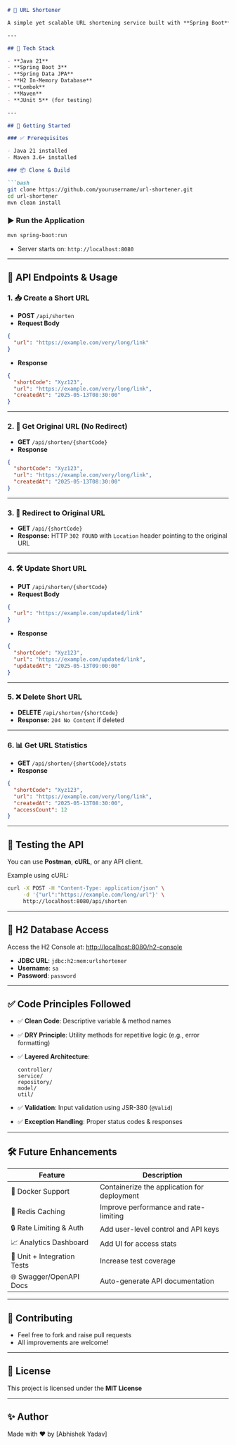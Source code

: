 ````markdown
# 🔗 URL Shortener

A simple yet scalable URL shortening service built with **Spring Boot**, inspired by [roadmap.sh URL Shortener Project](https://roadmap.sh/projects/url-shortening-service).

---

## 🧰 Tech Stack

- **Java 21**
- **Spring Boot 3**
- **Spring Data JPA**
- **H2 In-Memory Database**
- **Lombok**
- **Maven**
- **JUnit 5** (for testing)

---

## 🚀 Getting Started

### ✅ Prerequisites

- Java 21 installed
- Maven 3.6+ installed

### 📦 Clone & Build

```bash
git clone https://github.com/yourusername/url-shortener.git
cd url-shortener
mvn clean install
````

### ▶️ Run the Application

```bash
mvn spring-boot:run
```

* Server starts on: `http://localhost:8080`

---

## 🔌 API Endpoints & Usage

### 1. 📥 Create a Short URL

* **POST** `/api/shorten`
* **Request Body**

```json
{
  "url": "https://example.com/very/long/link"
}
```

* **Response**

```json
{
  "shortCode": "Xyz123",
  "url": "https://example.com/very/long/link",
  "createdAt": "2025-05-13T08:30:00"
}
```

---

### 2. 🔎 Get Original URL (No Redirect)

* **GET** `/api/shorten/{shortCode}`
* **Response**

```json
{
  "shortCode": "Xyz123",
  "url": "https://example.com/very/long/link",
  "createdAt": "2025-05-13T08:30:00"
}
```

---

### 3. 🔁 Redirect to Original URL

* **GET** `/api/{shortCode}`
* **Response:** HTTP `302 FOUND` with `Location` header pointing to the original URL

---

### 4. 🛠 Update Short URL

* **PUT** `/api/shorten/{shortCode}`
* **Request Body**

```json
{
  "url": "https://example.com/updated/link"
}
```

* **Response**

```json
{
  "shortCode": "Xyz123",
  "url": "https://example.com/updated/link",
  "updatedAt": "2025-05-13T09:00:00"
}
```

---

### 5. ❌ Delete Short URL

* **DELETE** `/api/shorten/{shortCode}`
* **Response:** `204 No Content` if deleted

---

### 6. 📊 Get URL Statistics

* **GET** `/api/shorten/{shortCode}/stats`
* **Response**

```json
{
  "shortCode": "Xyz123",
  "url": "https://example.com/very/long/link",
  "createdAt": "2025-05-13T08:30:00",
  "accessCount": 12
}
```

---

## 🧪 Testing the API

You can use **Postman**, **cURL**, or any API client.

Example using cURL:

```bash
curl -X POST -H "Content-Type: application/json" \
     -d '{"url":"https://example.com/long/url"}' \
     http://localhost:8080/api/shorten
```

---

## 💾 H2 Database Access

Access the H2 Console at: [http://localhost:8080/h2-console](http://localhost:8080/h2-console)

* **JDBC URL**: `jdbc:h2:mem:urlshortener`
* **Username**: `sa`
* **Password**: `password`

---

## ✅ Code Principles Followed

* ✅ **Clean Code**: Descriptive variable & method names
* ✅ **DRY Principle**: Utility methods for repetitive logic (e.g., error formatting)
* ✅ **Layered Architecture**:

  ```
  controller/
  service/
  repository/
  model/
  util/
  ```
* ✅ **Validation**: Input validation using JSR-380 (`@Valid`)
* ✅ **Exception Handling**: Proper status codes & responses

---

## 🛠️ Future Enhancements

| Feature                     | Description                                 |
| --------------------------- | ------------------------------------------- |
| 🐳 Docker Support           | Containerize the application for deployment |
| 🔁 Redis Caching            | Improve performance and rate-limiting       |
| 🔒 Rate Limiting & Auth     | Add user-level control and API keys         |
| 📈 Analytics Dashboard      | Add UI for access stats                     |
| 🧪 Unit + Integration Tests | Increase test coverage                      |
| 🌐 Swagger/OpenAPI Docs     | Auto-generate API documentation             |

---

## 🤝 Contributing

* Feel free to fork and raise pull requests
* All improvements are welcome!

---

## 📄 License

This project is licensed under the **MIT License**

---

## ✨ Author

Made with ❤️ by \[Abhishek Yadav]

